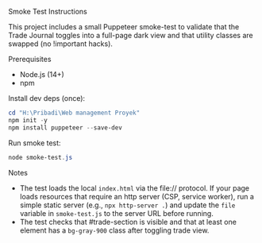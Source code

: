 Smoke Test Instructions

This project includes a small Puppeteer smoke-test to validate that the Trade Journal toggles into a full-page dark view and that utility classes are swapped (no !important hacks).

Prerequisites
- Node.js (14+)
- npm

Install dev deps (once):

```powershell
cd "H:\Pribadi\Web management Proyek"
npm init -y
npm install puppeteer --save-dev
```

Run smoke test:

```powershell
node smoke-test.js
```

Notes
- The test loads the local `index.html` via the file:// protocol. If your page loads resources that require an http server (CSP, service worker), run a simple static server (e.g., `npx http-server .`) and update the `file` variable in `smoke-test.js` to the server URL before running.
- The test checks that #trade-section is visible and that at least one element has a `bg-gray-900` class after toggling trade view.

